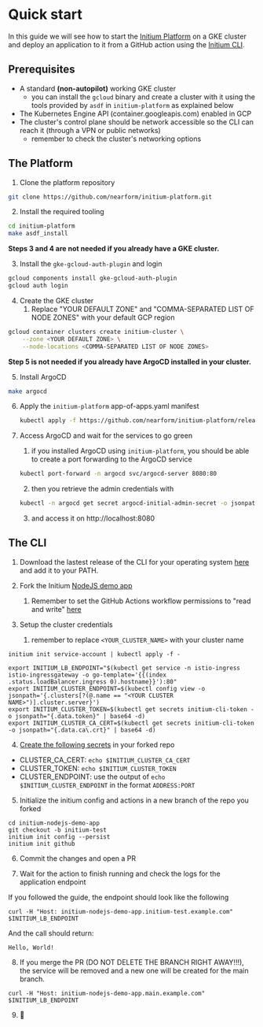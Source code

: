 # Quick start

In this guide we will see how to start the [Initium Platform](https://github.com/nearform/initium-platform) on a GKE cluster and deploy an application to it from a GitHub action using the [Initium CLI](https://github.com/nearform/initium-cli).

## Prerequisites

- A standard **(non-autopilot)** working GKE cluster
  - you can install the `gcloud` binary and create a cluster with it using the tools provided by `asdf` in `initium-platform` as explained below
- The Kubernetes Engine API (container.googleapis.com) enabled in GCP
- The cluster's control plane should be network accessible so the CLI can reach it (through a VPN or public networks)
  - remember to check the cluster's networking options

## The Platform

1. Clone the platform repository

```bash
git clone https://github.com/nearform/initium-platform.git
```

2. Install the required tooling

```bash
cd initium-platform
make asdf_install
```

**Steps 3 and 4 are not needed if you already have a GKE cluster.**


3. Install the `gke-gcloud-auth-plugin` and login

```bash
gcloud components install gke-gcloud-auth-plugin
gcloud auth login
```

4. Create the GKE cluster
    1. Replace "YOUR DEFAULT ZONE" and "COMMA-SEPARATED LIST OF NODE ZONES" with your default GCP region

```bash
gcloud container clusters create initium-cluster \
    --zone <YOUR DEFAULT ZONE> \
    --node-locations <COMMA-SEPARATED LIST OF NODE ZONES>
```

**Step 5 is not needed if you already have ArgoCD installed in your cluster.**

5. Install ArgoCD

```bash
make argocd
```

6. Apply the `initium-platform` app-of-apps.yaml manifest

    ```bash
    kubectl apply -f https://github.com/nearform/initium-platform/releases/latest/download/app-of-apps.yaml
    ```

7. Access ArgoCD and wait for the services to go green
    1. if you installed ArgoCD using `initium-platform`, you should be able to create a port forwarding to the ArgoCD service
    ```bash
    kubectl port-forward -n argocd svc/argocd-server 8080:80
    ```
    2. then you retrieve the admin credentials with
    ```bash
    kubectl -n argocd get secret argocd-initial-admin-secret -o jsonpath="{.data.password}" | base64 -d
    ```
    3. and access it on http://localhost:8080

## The CLI

1. Download the lastest release of the CLI for your operating system [here](https://github.com/nearform/initium-cli/releases) and add it to your PATH.

2. Fork the Initium [NodeJS demo app](https://github.com/nearform/initium-nodejs-demo-app)
    1. Remember to set the GitHub Actions workflow permissions to "read and write" [here](https://docs.github.com/en/repositories/managing-your-repositorys-settings-and-features/enabling-features-for-your-repository/managing-github-actions-settings-for-a-repository#configuring-the-default-github_token-permissions)

3. Setup the cluster credentials
    1. remember to replace `<YOUR_CLUSTER_NAME>` with your cluster name

```
initium init service-account | kubectl apply -f -

export INITIUM_LB_ENDPOINT="$(kubectl get service -n istio-ingress istio-ingressgateway -o go-template='{{(index .status.loadBalancer.ingress 0).hostname}}'):80"
export INITIUM_CLUSTER_ENDPOINT=$(kubectl config view -o jsonpath='{.clusters[?(@.name == "<YOUR CLUSTER NAME>")].cluster.server}')
export INITIUM_CLUSTER_TOKEN=$(kubectl get secrets initium-cli-token -o jsonpath="{.data.token}" | base64 -d)
export INITIUM_CLUSTER_CA_CERT=$(kubectl get secrets initium-cli-token -o jsonpath="{.data.ca\.crt}" | base64 -d)
```

4. [Create the following secrets](https://docs.github.com/en/actions/security-guides/encrypted-secrets#creating-encrypted-secrets-for-a-repository) in your forked repo

- CLUSTER_CA_CERT: `echo $INITIUM_CLUSTER_CA_CERT`
- CLUSTER_TOKEN: `echo $INITIUM_CLUSTER_TOKEN`
- CLUSTER_ENDPOINT: use the output of `echo $INITIUM_CLUSTER_ENDPOINT` in the format `ADDRESS:PORT`

5. Initialize the initium config and actions in a new branch of the repo you forked

```
cd initium-nodejs-demo-app
git checkout -b initium-test
initium init config --persist
initium init github
```

6. Commit the changes and open a PR

7. Wait for the action to finish running and check the logs for the application endpoint

If you followed the guide, the endpoint should look like the following

```
curl -H "Host: initium-nodejs-demo-app.initium-test.example.com" $INITIUM_LB_ENDPOINT
```

And the call should return:

```
Hello, World!
```

8. If you merge the PR (DO NOT DELETE THE BRANCH RIGHT AWAY!!!), the service will be removed and a new one will be created for the main branch.

```
curl -H "Host: initium-nodejs-demo-app.main.example.com" $INITIUM_LB_ENDPOINT
```

9. 🚀

